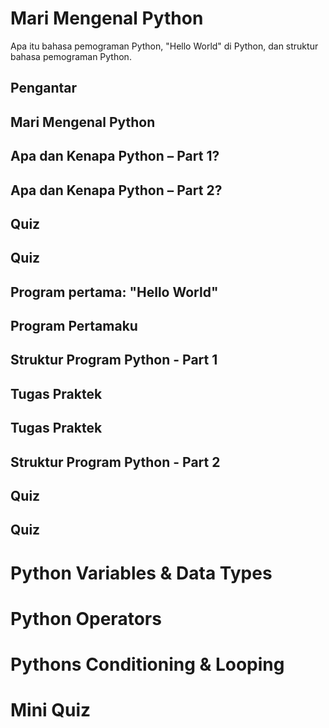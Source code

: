 # Mari Mengenal Python

Apa itu bahasa pemograman Python, "Hello World" di Python, dan struktur bahasa pemograman Python.

## Pengantar

## Mari Mengenal Python

## Apa dan Kenapa Python – Part 1?


## Apa dan Kenapa Python – Part 2?
## Quiz


## Quiz


## Program pertama: "Hello World"


## Program Pertamaku


## Struktur Program Python - Part 1


## Tugas Praktek


## Tugas Praktek


## Struktur Program Python - Part 2


## Quiz


## Quiz



Python Variables & Data Types
=

Python Operators
=

Pythons Conditioning & Looping
=

Mini Quiz
=
